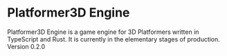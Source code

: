 # Platformer3D Engine

Platformer3D Engine is a game engine for 3D Platformers written in TypeScript and Rust.
It is currently in the elementary stages of production. Version 0.2.0
